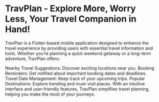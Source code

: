 # TravPlan - Explore More, Worry Less, Your Travel Companion in Hand!

TravPlan is a Flutter-based mobile application designed to enhance the travel experience by providing users with essential travel information and tools. Whether you’re planning a quick weekend getaway or a long-term adventure, TravPlan offers:

Nearby Travel Suggestions: Discover exciting locations near you.
Booking Reminders: Get notified about important booking dates and deadlines.
Travel Date Management: Keep track of your upcoming trips.
Popular Destinations: Explore trending and must-visit places.
With an intuitive interface and user-friendly features, TravPlan simplifies travel planning, helping you make the most of your journeys.

